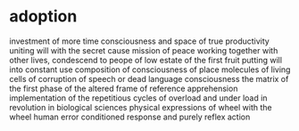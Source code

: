 # adoption
investment of more time consciousness and space of true productivity
uniting will with the secret cause mission of peace working together with other lives, condescend to peope of low estate of the first fruit
putting will into constant use composition of consciousness of place molecules of living cells of corruption of speech or dead language consciousness
the matrix of the first phase of the altered frame of reference apprehension
implementation of the repetitious cycles of overload and under load in revolution in biological sciences physical expressions of wheel with the wheel human error
conditioned response and purely reflex action
